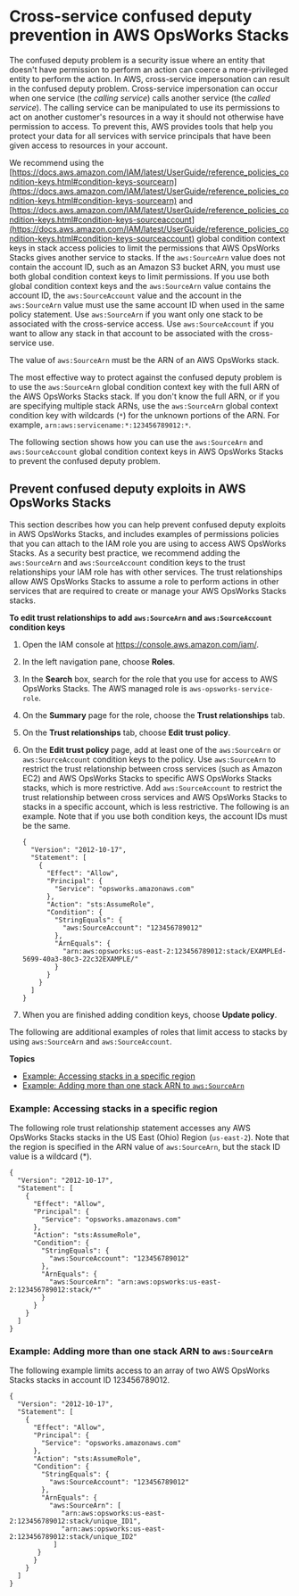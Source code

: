 # Cross\-service confused deputy prevention in AWS OpsWorks Stacks<a name="cross-service-confused-deputy-prevention-stacks"></a>

The confused deputy problem is a security issue where an entity that doesn't have permission to perform an action can coerce a more\-privileged entity to perform the action\. In AWS, cross\-service impersonation can result in the confused deputy problem\. Cross\-service impersonation can occur when one service \(the *calling service*\) calls another service \(the *called service*\)\. The calling service can be manipulated to use its permissions to act on another customer's resources in a way it should not otherwise have permission to access\. To prevent this, AWS provides tools that help you protect your data for all services with service principals that have been given access to resources in your account\.

We recommend using the [https://docs.aws.amazon.com/IAM/latest/UserGuide/reference_policies_condition-keys.html#condition-keys-sourcearn](https://docs.aws.amazon.com/IAM/latest/UserGuide/reference_policies_condition-keys.html#condition-keys-sourcearn) and [https://docs.aws.amazon.com/IAM/latest/UserGuide/reference_policies_condition-keys.html#condition-keys-sourceaccount](https://docs.aws.amazon.com/IAM/latest/UserGuide/reference_policies_condition-keys.html#condition-keys-sourceaccount) global condition context keys in stack access policies to limit the permissions that AWS OpsWorks Stacks gives another service to stacks\. If the `aws:SourceArn` value does not contain the account ID, such as an Amazon S3 bucket ARN, you must use both global condition context keys to limit permissions\. If you use both global condition context keys and the `aws:SourceArn` value contains the account ID, the `aws:SourceAccount` value and the account in the `aws:SourceArn` value must use the same account ID when used in the same policy statement\. Use `aws:SourceArn` if you want only one stack to be associated with the cross\-service access\. Use `aws:SourceAccount` if you want to allow any stack in that account to be associated with the cross\-service use\.

The value of `aws:SourceArn` must be the ARN of an AWS OpsWorks stack\.

The most effective way to protect against the confused deputy problem is to use the `aws:SourceArn` global condition context key with the full ARN of the AWS OpsWorks Stacks stack\. If you don't know the full ARN, or if you are specifying multiple stack ARNs, use the `aws:SourceArn` global context condition key with wildcards \(`*`\) for the unknown portions of the ARN\. For example, `arn:aws:servicename:*:123456789012:*`\.

The following section shows how you can use the `aws:SourceArn` and `aws:SourceAccount` global condition context keys in AWS OpsWorks Stacks to prevent the confused deputy problem\.

## Prevent confused deputy exploits in AWS OpsWorks Stacks<a name="confused-deputy-opsworks-stacks-procedure"></a>

This section describes how you can help prevent confused deputy exploits in AWS OpsWorks Stacks, and includes examples of permissions policies that you can attach to the IAM role you are using to access AWS OpsWorks Stacks\. As a security best practice, we recommend adding the `aws:SourceArn` and `aws:SourceAccount` condition keys to the trust relationships your IAM role has with other services\. The trust relationships allow AWS OpsWorks Stacks to assume a role to perform actions in other services that are required to create or manage your AWS OpsWorks Stacks stacks\.

**To edit trust relationships to add `aws:SourceArn` and `aws:SourceAccount` condition keys**

1. Open the IAM console at [https://console\.aws\.amazon\.com/iam/](https://console.aws.amazon.com/iam/)\.

1. In the left navigation pane, choose **Roles**\.

1. In the **Search** box, search for the role that you use for access to AWS OpsWorks Stacks\. The AWS managed role is `aws-opsworks-service-role`\.

1. On the **Summary** page for the role, choose the **Trust relationships** tab\.

1. On the **Trust relationships** tab, choose **Edit trust policy**\.

1. On the **Edit trust policy** page, add at least one of the `aws:SourceArn` or `aws:SourceAccount` condition keys to the policy\. Use `aws:SourceArn` to restrict the trust relationship between cross services \(such as Amazon EC2\) and AWS OpsWorks Stacks to specific AWS OpsWorks Stacks stacks, which is more restrictive\. Add `aws:SourceAccount` to restrict the trust relationship between cross services and AWS OpsWorks Stacks to stacks in a specific account, which is less restrictive\. The following is an example\. Note that if you use both condition keys, the account IDs must be the same\.

   ```
   {
     "Version": "2012-10-17",
     "Statement": [
       {
         "Effect": "Allow",
         "Principal": {
           "Service": "opsworks.amazonaws.com"
         },
         "Action": "sts:AssumeRole",
         "Condition": {
           "StringEquals": {
             "aws:SourceAccount": "123456789012"
           },
           "ArnEquals": {
             "arn:aws:opsworks:us-east-2:123456789012:stack/EXAMPLEd-5699-40a3-80c3-22c32EXAMPLE/"
           }
         }
       }
     ]
   }
   ```

1. When you are finished adding condition keys, choose **Update policy**\.

The following are additional examples of roles that limit access to stacks by using `aws:SourceArn` and `aws:SourceAccount`\.

**Topics**
+ [Example: Accessing stacks in a specific region](#confused-deputy-opsworks-stacks-example1)
+ [Example: Adding more than one stack ARN to `aws:SourceArn`](#confused-deputy-opsworks-stacks-example2)

### Example: Accessing stacks in a specific region<a name="confused-deputy-opsworks-stacks-example1"></a>

The following role trust relationship statement accesses any AWS OpsWorks Stacks stacks in the US East \(Ohio\) Region \(`us-east-2`\)\. Note that the region is specified in the ARN value of `aws:SourceArn`, but the stack ID value is a wildcard \(\*\)\.

```
{
  "Version": "2012-10-17",
  "Statement": [
    {
      "Effect": "Allow",
      "Principal": {
        "Service": "opsworks.amazonaws.com"
      },
      "Action": "sts:AssumeRole",
      "Condition": {
        "StringEquals": {
          "aws:SourceAccount": "123456789012"
        },
        "ArnEquals": {
          "aws:SourceArn": "arn:aws:opsworks:us-east-2:123456789012:stack/*"
        }
      }
    }
  ]
}
```

### Example: Adding more than one stack ARN to `aws:SourceArn`<a name="confused-deputy-opsworks-stacks-example2"></a>

The following example limits access to an array of two AWS OpsWorks Stacks stacks in account ID 123456789012\.

```
{
  "Version": "2012-10-17",
  "Statement": [
    {
      "Effect": "Allow",
      "Principal": {
        "Service": "opsworks.amazonaws.com"
      },
      "Action": "sts:AssumeRole",
      "Condition": {
        "StringEquals": {
          "aws:SourceAccount": "123456789012"
        },
        "ArnEquals": {
          "aws:SourceArn": [
             "arn:aws:opsworks:us-east-2:123456789012:stack/unique_ID1",
             "arn:aws:opsworks:us-east-2:123456789012:stack/unique_ID2"
           ]
       }
      }
    }
  ]
}
```
